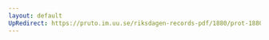 ```yaml
---
layout: default
UpRedirect: https://pruto.im.uu.se/riksdagen-records-pdf/1880/prot-1880--ak--057/prot-1880--ak--057_011.pdf
---
```

